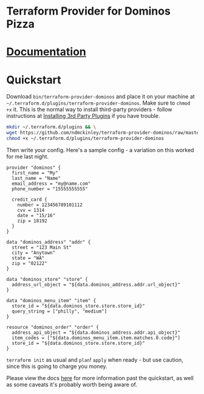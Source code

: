 Terraform Provider for Dominos Pizza
==================

# [Documentation](https://ndmckinley.github.io/terraform-provider-dominos/)

# Quickstart

Download `bin/terraform-provider-dominos` and place it on your machine at `~/.terraform.d/plugins/terraform-provider-dominos`.  Make sure to `chmod +x` it.  This is the normal way to install third-party providers - follow instructions at [Installing 3rd Party Plugins](https://www.terraform.io/docs/configuration/providers.html#third-party-plugins) if you have trouble.

```sh
mkdir ~/.terraform.d/plugins && \
wget https://github.com/ndmckinley/terraform-provider-dominos/raw/master/bin/terraform-provider-dominos -O ~/.terraform.d/plugins/terraform-provider-dominos && \
chmod +x ~/.terraform.d/plugins/terraform-provider-dominos
```

Then write your config.  Here's a sample config - a variation on this worked for me last night.

```hcl
provider "dominos" {
  first_name = "My"
  last_name = "Name"
  email_address = "my@name.com"
  phone_number = "15555555555"

  credit_card {
    number = 123456789101112
    cvv = 1314
    date = "15/16"
    zip = 18192
  }
}

data "dominos_address" "addr" {
  street = "123 Main St"
  city = "Anytown"
  state = "WA"
  zip = "02122"
}

data "dominos_store" "store" {
  address_url_object = "${data.dominos_address.addr.url_object}"
}

data "dominos_menu_item" "item" {
  store_id = "${data.dominos_store.store.store_id}"
  query_string = ["philly", "medium"]
}

resource "dominos_order" "order" {
  address_api_object = "${data.dominos_address.addr.api_object}"
  item_codes = ["${data.dominos_menu_item.item.matches.0.code}"]
  store_id = "${data.dominos_store.store.store_id}"
}
```


`terraform init` as usual and `plan`!  `apply` when ready - but use caution, since this is going to charge you money.

Please view the docs [here](https://ndmckinley.github.io/terraform-provider-dominos/) for more information past the quickstart, as well as some caveats it's probably worth being aware of.
